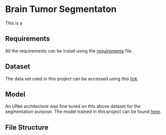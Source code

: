 # Brain Tumor Segmentaton 
This is a 

## Requirements 
All the requirements can be install using the [requirements](requirements.txt) file. 

## Dataset 
The data set used in this project can be accessed using this [link](https://www.kaggle.com/datasets/mateuszbuda/lgg-mri-segmentation)

## Model
An UNet architecture was fine tuned on this above dataset for the segmentation purpose. 
The  model trained in this project can be found [here](./saved_model/best-model.pth).

## File Structure 


